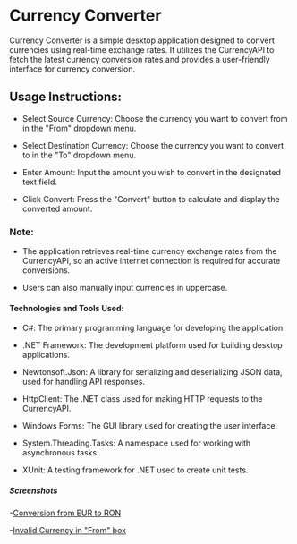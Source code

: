 # Currency Converter

Currency Converter is a simple desktop application designed to convert currencies using real-time exchange rates. It utilizes the CurrencyAPI to fetch the latest currency conversion rates and provides a user-friendly interface for currency conversion.

## Usage Instructions:

 - Select Source Currency: Choose the currency you want to convert from in the "From" dropdown menu.

 - Select Destination Currency: Choose the currency you want to convert to in the "To" dropdown menu.

 - Enter Amount: Input the amount you wish to convert in the designated text field.

 - Click Convert: Press the "Convert" button to calculate and display the converted amount.

### Note:

- The application retrieves real-time currency exchange rates from the CurrencyAPI, so an active internet connection is required for accurate conversions.

- Users can also manually input currencies in uppercase.

#### Technologies and Tools Used:

 - C#: The primary programming language for developing the application.

 - .NET Framework: The development platform used for building desktop applications.

 - Newtonsoft.Json: A library for serializing and deserializing JSON data, used for handling API responses.

 - HttpClient: The .NET class used for making HTTP requests to the CurrencyAPI.

 - Windows Forms: The GUI library used for creating the user interface.

 - System.Threading.Tasks: A namespace used for working with asynchronous tasks.

 - XUnit: A testing framework for .NET used to create unit tests.

##### Screenshots

 -[Conversion from EUR to RON](Screenshots/fromEurToRon.jpg)

 -[Invalid Currency in "From" box](Screenshots/invalidFromBox.jpg)
